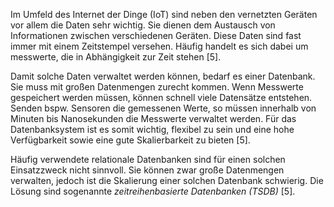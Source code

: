 Im Umfeld des Internet der Dinge (IoT) sind neben den vernetzten Geräten vor allem die Daten sehr wichtig.
Sie dienen dem Austausch von Informationen zwischen verschiedenen Geräten.
Diese Daten sind fast immer mit einem Zeitstempel versehen.
Häufig handelt es sich dabei um messwerte, die in Abhängigkeit zur Zeit stehen [5].

Damit solche Daten verwaltet werden können, bedarf es einer Datenbank.
Sie muss mit großen Datenmengen zurecht kommen.
Wenn Messwerte gespeichert werden müssen, können schnell viele Datensätze entstehen.
Senden bspw. Sensoren die gemessenen Werte, so müssen innerhalb von Minuten bis Nanosekunden die Messwerte verwaltet werden.
Für das Datenbanksystem ist es somit wichtig, flexibel zu sein und eine hohe Verfügbarkeit sowie eine gute Skalierbarkeit zu bieten [5].

Häufig verwendete relationale Datenbanken sind für einen solchen Einsatzzweck nicht sinnvoll.
Sie können zwar große Datenmengen verwalten, jedoch ist die Skalierung einer solchen Datenbank schwierig.
Die Lösung sind sogenannte _zeitreihenbasierte Datenbanken (TSDB)_ [5].
